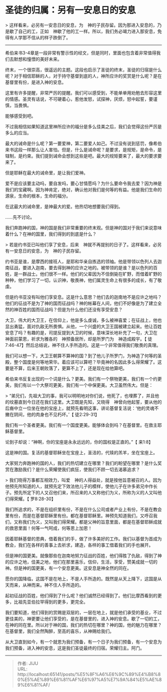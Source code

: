 # 圣徒的归属：另有一安息日的安息

&gt; 这样看来，必另有一安息日的安息，为　神的子民存留。因为那进入安息的，乃是歇了自己的工，正如　神歇了他的工一样。所以，我们务必竭力进入那安息，免得有人学那不信从的样子跌倒了。

-----------
希伯来书3-4章是一段非常有警示性的经文，但是同时，里面也包含着非常值得我们去默想和憧憬的美好未来。

终末，一个很崇高，很遥远的主题。这段也启示了圣徒的终末，圣徒的归宿是什么呢？对于相信耶稣的人，对于持守基督到底的人，神所应许的奖赏是什么呢？是在基督里有份，是进入神的安息。

这里有许多提醒，非常严厉的提醒。我们可以感受到，不能单单用劝勉去形容这里的情感。圣灵有话说，不可硬着心，惹他发怒，试探神，厌烦，怒中起誓，要谨慎，当畏惧。

能够感受到吧。

不过我相信如果知道这里神所应许的福分是多么佳美之后，我们会觉得这份严厉是多么的应当。

最大的诫命是什么呢？第一要爱神，第二要爱人如己。不过没有说到惩罚，像希伯来书这段一样那么让人害怕。但是，什么是诫命呢？是要求，是规矩，是命令，是辖制，是约束。我们提到诫命会想到这些是吧。最大的规矩要来了，最大的要求要来了。

但是耶稣在最大的诫命里，是让我们爱神。

爱不是应该要主动吗，要自发吗，要心甘情愿吗？为什么要命令我去爱？因为神是我们的宝藏啊。因为神肯定，绝对，确认他对我们是何等的有益。他是我们生命的源泉，生命的根本，生命的福分。

在这最大的诫命里，是神最大的爱。他热切地想要我们得到。

……先不讨论。

我们奔跑神的国，神的国是我们非常重要的终末观。但是神的国对于我们来说意味着什么？在神的国里，我们得到的到底是什么？

&gt; 若是约书亚已叫他们享了安息，后来　神就不再提别的日子了。这样看来，必另有一安息日的安息，为　神的子民存留。

约书亚是谁，是摩西的接班人，是耶和华亲自拣选的领袖。他是带领以色列人去迦南征战，要进入迦南，要去得到神的应许之地的。被带领的是谁？是以色列的百姓，是一群战士。他们很不一样。他们的父辈因为不信倒毙在旷野，而借着旷野的种种，他们学习了一切，认识神，敬畏神，他们属灵生命上有很多的成长，有了敬虔。

但是约书亚没有叫他们享安息。这是什么意思？他们去的迦南地不是应许之地吗？他们的征战不是为了神的国而征战吗？神的帐幕在人间，他们不好像是为了建立全然的神百姓的国而征战吗？但是为什么他们还没有享受安息？

大卫，伟大的大卫王，在信仰上，他是多么虔诚，多么被神喜爱；在征战上，他也显出勇猛，面对仇敌无所畏惧。从他，一个兴盛的大卫王国被建立起来。他让百姓安息了吗？有趣的是，司提反提到大卫的时候，意味深长地补充了一句，大卫在　神面前蒙恩，祈求为雅各的　神预备居所，却是所罗门为　神造成殿宇。【 徒7:46-47】然后总结说，神不住人手所造的。这是一个非常值得我们敬畏的真理。

我们可以想一下，大卫王朝算不算神的国？到了他儿子所罗门，为神造了何等的圣殿，整个国度是何等地荣华。着应该可以算吧？毕竟神的名因此多么得荣耀了。这要是不算，后来王朝败落了，更算不上了，还是现在给他算吧。

希伯来书反复出现的一个词是什么？更美。我们有一个祭物更美，我们有一个约更美，我们有以一个大祭司更美，我们有一个中保更美。大卫虽然伟大。但是：

&gt; “弟兄们，先祖大卫的事，我可以明明地对你们说，他死了，也埋葬了，并且他的坟墓直到今日还在我们这里。大卫既是先知，又晓得　神曾向他起誓，要从他的后裔中立一位坐在他的宝座上，就预先看明这事，讲论基督复活说：‘他的灵魂不撇在阴间，他的肉身也不见朽坏。’【 徒2:29-31】

我们有一个圣者更美。我们有一个国度更美。能够体会到吗？在基督里。在救主耶稣基督里。

论到子却说：“神啊，你的宝座是永永远远的，你的国权是正直的。”【 来1:8】

这是神的国。复活的基督耶稣坐在宝座上，圣洁的，代赎的羔羊，坐在宝座上。

大家努力奔跑神的国的人，我们的热切建立在哪里？我们的盼望在哪里？是什么奖赏在激励我们？是什么荣耀使我们疯狂，使我们不顾一切去渴慕追求？

&gt; 我们晓得万事都互相效力，叫爱　神的人得益处，就是按他旨意被召的人。因为他预先所知道的人，就预先定下效法他儿子的模样，使他儿子在许多弟兄中作长子。预先所定下的人又召他们来，所召来的人又称他们为义，所称为义的人又叫他们得荣耀。【 罗8:28-30】

我们所追求的，不是在组织里有份，不是在什么公司或者产业上有份，不是在教会里有份，而是在基督耶稣里有份。都在基督耶稣里。神预先知道我们，又呼召我们，又称我们为义，又叫我们得荣耀。都是父神的旨意里面，都是在基督耶稣成就的救恩里面！何等一气呵成，何等恩上加恩！

因着耶稣基督的恩典，借着我们的手，做了许多美好的工作。我们以基督为首成为教会，我们在各样的善事上去祈求，建造，各样的事工借着我们的手也展开。

但是神的国更美。就像那些在迦南地努力征战的百姓，他们得胜了仇敌，得到了神的应许之地，佳美之地，他们在那里喜乐，信仰，生活，享受，赞美成就一切的神。但是神的国更美，有一个安息更美。这安息是神全然的同在。

愿你的国降临，这国不是在地上，不是人手所造的。既然是从天上降下，这国是从天而来，从神而来。神不住人手所造的。

起初征战的百姓，他们得到了什么呢？他们诚然已经得到了。他们比摩西看到的更多，比祖先亚伯拉罕得到的更多，更完全。

我们要知道，他们得到的赏赐是双层的，一层在地上，就是他们承受的基业，不过更佳美的，神更要让他们享受的，是在基督里的，进入神的安息。歇了一切的工，在神的同在里。所以对于神的国，我们的热切在哪里？神的国，他的魅力在哪里？在基督里，我们全然陶醉，至高的喜乐，从神赐给我们。

从大卫直到如今，有一个就恩为我们预备，有一个日子为我们预备，有一个安息为我们预备，进入神的安息，这是我们圣徒最终的归宿。荣耀归主。阿门。












---

> 作者: JIJU  
> URL: http://localhost:65141/posts/%E5%8F%A6%E6%9C%89%E4%B8%80%E5%AE%89%E6%81%AF%E6%97%A5%E7%9A%84%E5%AE%89%E6%81%AF/  

